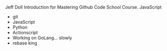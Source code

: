 Jeff Doll
Introduction for Mastering Github Code School Course.
JavaScript

* git
* JavaScript
* Python
* Actionscript
* Working on GoLang... slowly
* rebase king
